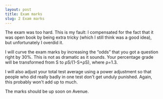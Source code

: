 ```yaml
---
layout: post
title: Exam marks
slug: 2 Exam marks
---
```


The exam was too hard. This is my fault: I compensated for the fact that it was open book by being extra tricky (which I still think was a good idea), but unfortunately I overdid it.

I will curve the exam marks by increasing the “odds” that you got a question right by 30%. This is not as dramatic as it sounds. Your percentage grade will be transformed from S to ρS/(1-S+ρS), where ρ=1.3.

I will also adjust your total test average using a power adjustment so that people who did really badly in one test don't get unduly punished. Again, this probably won't add up to much.

The marks should be up soon on Avenue.
